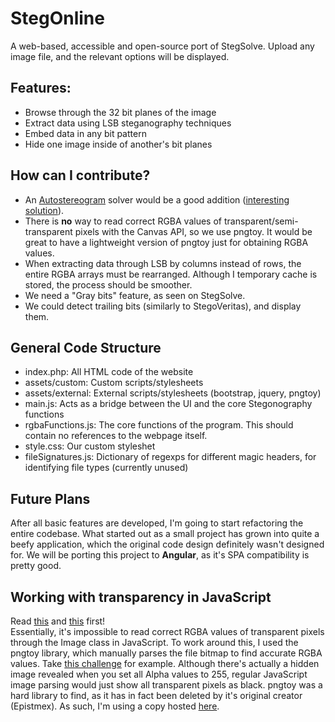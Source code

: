 # StegOnline
A web-based, accessible and open-source port of StegSolve.
Upload any image file, and the relevant options will be displayed.

## Features:
* Browse through the 32 bit planes of the image
* Extract data using LSB steganography techniques
* Embed data in any bit pattern
* Hide one image inside of another's bit planes

## How can I contribute?
* An [Autostereogram](https://en.wikipedia.org/wiki/Autostereogram) solver would be a good addition ([interesting solution](https://www.cs.bgu.ac.il/~ben-shahar/Teaching/Computational-Vision/StudentProjects/ICBV131/ICBV-2013-1-KatyaGroisman/FinalProjectReport.pdf)).
* There is **no** way to read correct RGBA values of transparent/semi-transparent pixels with the Canvas API, so we use pngtoy. It would be great to have a lightweight version of pngtoy just for obtaining RGBA values.
* When extracting data through LSB by columns instead of rows, the entire RGBA arrays must be rearranged. Although I temporary cache is stored, the process should be smoother.
* We need a "Gray bits" feature, as seen on StegSolve.
* We could detect trailing bits (similarly to StegoVeritas), and display them.

## General Code Structure
* index.php: All HTML code of the website
* assets/custom: Custom scripts/stylesheets
* assets/external: External scripts/stylesheets (bootstrap, jquery, pngtoy)
* main.js: Acts as a bridge between the UI and the core Stegonography functions
* rgbaFunctions.js: The core functions of the program. This should contain no references to the webpage itself.
* style.css: Our custom styleshet
* fileSignatures.js: Dictionary of regexps for different magic headers, for identifying file types (currently unused)

## Future Plans
After all basic features are developed, I'm going to start refactoring the entire codebase.
What started out as a small project has grown into quite a beefy application, which the original code design definitely wasn't designed for.
We will be porting this project to **Angular**, as it's SPA compatibility is pretty good.

## Working with transparency in JavaScript
Read [this](https://stackoverflow.com/questions/39744072/how-to-get-rgb-from-transparent-pixel-in-js) and [this](https://stackoverflow.com/questions/28917518/reading-pixeldata-from-images-in-javascript-returns-unexpected-results-for-semi) first!  
Essentially, it's impossible to read correct RGBA values of transparent pixels through the Image class in JavaScript.
To work around this, I used the pngtoy library, which manually parses the file bitmap to find accurate RGBA values.
Take [this challenge](https://xapax.github.io/blog/assets/pragyanctf/transmission.png) for example. Although there's actually a hidden image revealed when you set all Alpha values to 255, regular JavaScript image parsing would just show all transparent pixels as black.
pngtoy was a hard library to find, as it has in fact been deleted by it's original creator (Epistmex). As such, I'm using a copy hosted [here](https://github.com/neshume/pngtoy).
